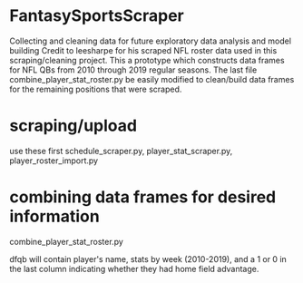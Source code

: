 # FantasySportsScraper
Collecting and cleaning data for future exploratory data analysis and model building
Credit to leesharpe for his scraped NFL roster data used in this scraping/cleaning project.
This a prototype which constructs data frames for NFL QBs from 2010 through 2019 regular seasons.
The last file combine_player_stat_roster.py be easily modified to clean/build data frames for the remaining positions that were scraped.

scraping/upload
=============================
use these first 
schedule_scraper.py,
player_stat_scraper.py,
player_roster_import.py

combining data frames for desired information
=============================
combine_player_stat_roster.py

dfqb will contain player's name, stats by week (2010-2019), and a 1 or 0 in the last column indicating whether they had home field advantage.
